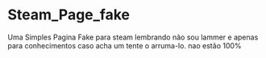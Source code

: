 # Steam_Page_fake
Uma Simples Pagina Fake para steam lembrando não sou lammer e apenas para conhecimentos caso acha um tente o arruma-lo. nao estão 100%
